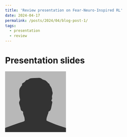 ```yaml
---
title: 'Review presentation on Fear-Neuro-Inspired RL'
date: 2024-04-17
permalink: /posts/2024/04/blog-post-1/
tags:
  - presentation
  - review
---
```


Presentation slides
======
![example](_posts/2024-04-17-blog-post-1-images/bio-photo.jpg)


